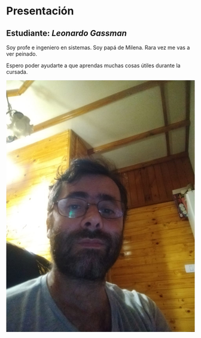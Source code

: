 # Presentación

## Estudiante: _Leonardo Gassman_



Soy profe e ingeniero en sistemas. Soy papá de Milena. Rara vez me vas a ver peinado.

Espero poder ayudarte a que aprendas muchas cosas útiles durante la cursada.


![Yo](leo.jpeg "YO")

